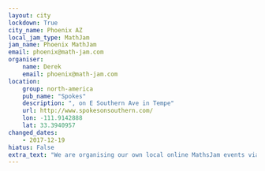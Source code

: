 ```yaml
---
layout: city
lockdown: True
city_name: Phoenix AZ
local_jam_type: MathJam
jam_name: Phoenix MathJam
email: phoenix@math-jam.com
organiser:
    name: Derek
    email: phoenix@math-jam.com
location:
    group: north-america
    pub_name: "Spokes"
    description: ", on E Southern Ave in Tempe"
    url: http://www.spokesonsouthern.com/
    lon: -111.9142888
    lat: 33.3940957
changed_dates:
    - 2017-12-19
hiatus: False
extra_text: "We are organising our own local online MathsJam events via Discord while we can't meet in person - get in touch if you'd like more information."
---
```

